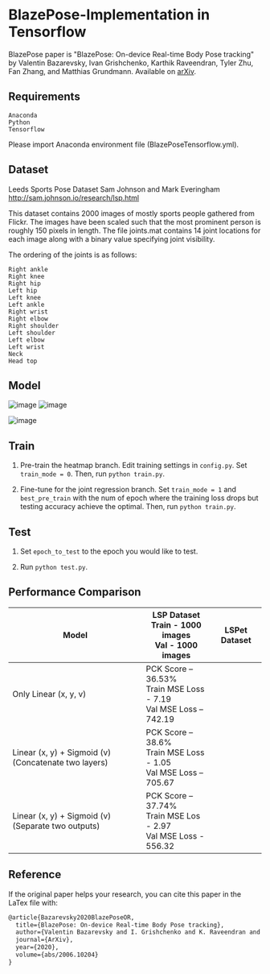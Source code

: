 # BlazePose-Implementation in Tensorflow
BlazePose paper is "BlazePose: On-device Real-time Body Pose tracking" by Valentin Bazarevsky, Ivan Grishchenko, Karthik Raveendran, Tyler Zhu, Fan Zhang, and Matthias Grundmann. Available on [arXiv](https://arxiv.org/abs/2006.10204).

## Requirements
```
Anaconda
Python
Tensorflow
```
Please import Anaconda environment file (BlazePoseTensorflow.yml).

## Dataset
Leeds Sports Pose Dataset
Sam Johnson and Mark Everingham
http://sam.johnson.io/research/lsp.html

This dataset contains 2000 images of mostly sports people
gathered from Flickr. The images have been scaled such that the
most prominent person is roughly 150 pixels in length. The file
joints.mat contains 14 joint locations for each image along with
a binary value specifying joint visibility.

The ordering of the joints is as follows:
```
Right ankle
Right knee
Right hip
Left hip
Left knee
Left ankle
Right wrist
Right elbow
Right shoulder
Left shoulder
Left elbow
Left wrist
Neck
Head top
```

## Model
![image](https://user-images.githubusercontent.com/14852495/156509720-2d900f7b-8953-4219-9aa8-dea97dccb93c.png)
![image](https://user-images.githubusercontent.com/14852495/156510922-5d962d87-e021-4a3f-9c67-3afbd168a022.png)

![image](https://user-images.githubusercontent.com/14852495/156573965-3776af14-ffaa-4e65-a5c9-eb4a7ebcf1b5.png)

## Train
1. Pre-train the heatmap branch.
    Edit training settings in `config.py`. Set `train_mode = 0`.
    Then, run `python train.py`.
    
2. Fine-tune for the joint regression branch.
    Set `train_mode = 1` and `best_pre_train` with the num of epoch where the training loss drops but testing accuracy achieve the optimal.
    Then, run `python train.py`.

## Test
1. Set `epoch_to_test` to the epoch you would like to test.

2. Run `python test.py`.

## Performance Comparison
| Model                                                | LSP Dataset <br /> Train - 1000 images <br /> Val - 1000 images              | LSPet Dataset |
| ---------------------------------------------------- | ---------------------------------------------------------------------------- | ------------- |
| Only Linear (x, y, v)                                | PCK Score – 36.53% <br /> Train MSE Loss - 7.19 <br /> Val MSE Loss – 742.19 | |
| Linear (x, y) + Sigmoid (v) (Concatenate two layers) | PCK Score – 38.6% <br /> Train MSE Loss - 1.05 <br /> Val MSE Loss – 705.67  | |
| Linear (x, y) + Sigmoid (v) (Separate two outputs)   | PCK Score – 37.74% <br /> Train MSE Los - 2.97 <br /> Val MSE Loss - 556.32  | |

## Reference

If the original paper helps your research, you can cite this paper in the LaTex file with:

```tex
@article{Bazarevsky2020BlazePoseOR,
  title={BlazePose: On-device Real-time Body Pose tracking},
  author={Valentin Bazarevsky and I. Grishchenko and K. Raveendran and Tyler Lixuan Zhu and Fangfang Zhang and M. Grundmann},
  journal={ArXiv},
  year={2020},
  volume={abs/2006.10204}
}
```
